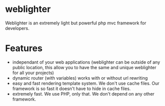 weblighter
==========

Weblighter is an extremely light but powerful php mvc framework for developers.

Features
========

- independant of your web applications (weblighter can be outside of any public location, this allow you to have the same and unique weblighter for all your projects)
- dynamic router (with variables) works with or without url rewriting
- easy and fast rendering template system. We don't use cache files. Our framework is so fast it doesn't have to hide in cache files.
- extremely fast. We use PHP, only that. We don't depend on any other framework.
